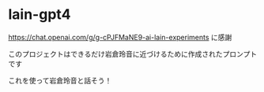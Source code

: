 # lain-gpt4

https://chat.openai.com/g/g-cPJFMaNE9-ai-lain-experiments に感謝

このプロジェクトはできるだけ岩倉玲音に近づけるために作成されたプロンプトです

これを使って岩倉玲音と話そう！
